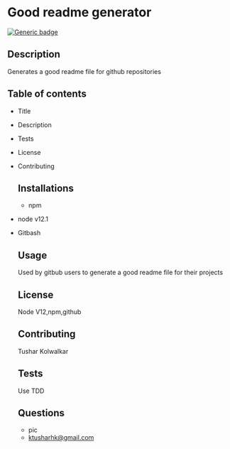 
  
  # Good readme generator
  [![Generic badge](https://img.shields.io/badge/GoodReadme-Generator-green.svg)](https://github.com/tushark-bootcamp/a9-good-readme-generator)
  
  ## Description
  Generates a good readme file for github repositories
  
  ## Table of contents
  * Title
* Description
* Tests
* License
* Contributing
  
  ## Installations
  * npm
* node v12.1
* Gitbash

  ## Usage
  Used by gitbub users to generate a good readme file for their projects

  ## License
  Node V12,npm,github

  ## Contributing
  Tushar Kolwalkar

  ## Tests
  Use TDD

  ## Questions
  * pic
  * ktusharhk@gmail.com
  